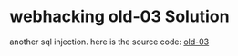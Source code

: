 # webhacking old-03 Solution

another sql injection.
here is the source code: [old-03](./scripts/old-03.py)
